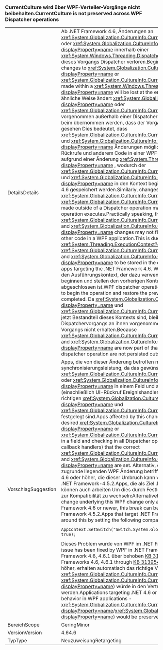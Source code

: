 ### <a name="currentculture-is-not-preserved-across-wpf-dispatcher-operations"></a><span data-ttu-id="ece21-101">CurrentCulture wird über WPF-Verteiler-Vorgänge nicht beibehalten.</span><span class="sxs-lookup"><span data-stu-id="ece21-101">CurrentCulture is not preserved across WPF Dispatcher operations</span></span>

|   |   |
|---|---|
|<span data-ttu-id="ece21-102">Details</span><span class="sxs-lookup"><span data-stu-id="ece21-102">Details</span></span>|<span data-ttu-id="ece21-103">Ab .NET Framework 4.6, Änderungen an <xref:System.Globalization.CultureInfo.CurrentCulture?displayProperty=name> oder <xref:System.Globalization.CultureInfo.CurrentUICulture?displayProperty=name> innerhalb einer <xref:System.Windows.Threading.Dispatcher?displayProperty=name> am Ende dieses Vorgangs Dispatcher verloren.</span><span class="sxs-lookup"><span data-stu-id="ece21-103">Beginning in the .NET Framework 4.6, changes to <xref:System.Globalization.CultureInfo.CurrentCulture?displayProperty=name> or <xref:System.Globalization.CultureInfo.CurrentUICulture?displayProperty=name> made within a <xref:System.Windows.Threading.Dispatcher?displayProperty=name> will be lost at the end of that dispatcher operation.</span></span> <span data-ttu-id="ece21-104">Auf ähnliche Weise ändert <xref:System.Globalization.CultureInfo.CurrentCulture?displayProperty=name> oder <xref:System.Globalization.CultureInfo.CurrentUICulture?displayProperty=name> vorgenommen außerhalb einer Dispatcher Vorgang wird möglicherweise nicht beim übernommen werden, dass der Vorgang ausgeführt wird. Praktisch gesehen Dies bedeutet, dass <xref:System.Globalization.CultureInfo.CurrentCulture?displayProperty=name> und <xref:System.Globalization.CultureInfo.CurrentUICulture?displayProperty=name> Änderungen möglicherweise nicht zwischen WPF UI Rückrufe und anderem Code in einer WPF-Anwendung übergeben. Dies ist aufgrund einer Änderung <xref:System.Threading.ExecutionContext?displayProperty=name> , wodurch der <xref:System.Globalization.CultureInfo.CurrentCulture?displayProperty=name> und <xref:System.Globalization.CultureInfo.CurrentUICulture?displayProperty=name> in den Kontext beginnend mit apps für .NET Framework 4.6 gespeichert werden.</span><span class="sxs-lookup"><span data-stu-id="ece21-104">Similarly, changes to <xref:System.Globalization.CultureInfo.CurrentCulture?displayProperty=name> or <xref:System.Globalization.CultureInfo.CurrentUICulture?displayProperty=name> made outside of a Dispatcher operation may not be reflected when that operation executes.Practically speaking, this means that <xref:System.Globalization.CultureInfo.CurrentCulture?displayProperty=name> and <xref:System.Globalization.CultureInfo.CurrentUICulture?displayProperty=name> changes may not flow between WPF UI callbacks and other code in a WPF application.This is due to a change in <xref:System.Threading.ExecutionContext?displayProperty=name> that causes <xref:System.Globalization.CultureInfo.CurrentCulture?displayProperty=name> and <xref:System.Globalization.CultureInfo.CurrentUICulture?displayProperty=name> to be stored in the execution context beginning with apps targeting the .NET Framework 4.6.</span></span> <span data-ttu-id="ece21-105">WPF-Verteilungsvorgänge speichern den Ausführungskontext, der dazu verwendet wurde, um den Vorgang zu beginnen und stellen den vorherigen Kontext wieder her, wenn der Vorgang abgeschlossen ist.</span><span class="sxs-lookup"><span data-stu-id="ece21-105">WPF dispatcher operations store the execution context used to begin the operation and restore the previous context when the operation is completed.</span></span> <span data-ttu-id="ece21-106">Da <xref:System.Globalization.CultureInfo.CurrentCulture?displayProperty=name> und <xref:System.Globalization.CultureInfo.CurrentUICulture?displayProperty=name> jetzt Bestandteil dieses Kontexts sind, bleiben innerhalb eines Dispatchervorgangs an ihnen vorgenommene Änderungen außerhalb des Vorgangs nicht erhalten.</span><span class="sxs-lookup"><span data-stu-id="ece21-106">Because <xref:System.Globalization.CultureInfo.CurrentCulture?displayProperty=name> and <xref:System.Globalization.CultureInfo.CurrentUICulture?displayProperty=name> are now part of that context, changes to them within a dispatcher operation are not persisted outside of the operation.</span></span>|
|<span data-ttu-id="ece21-107">Vorschlag</span><span class="sxs-lookup"><span data-stu-id="ece21-107">Suggestion</span></span>|<span data-ttu-id="ece21-108">Apps, die von dieser Änderung betroffen möglicherweise umgehen synchronisierungsleistung, da das gewünschte <xref:System.Globalization.CultureInfo.CurrentCulture?displayProperty=name> oder <xref:System.Globalization.CultureInfo.CurrentUICulture?displayProperty=name> in einem Feld und alle Verteiler Vorgang Körper (einschließlich UI-Rückruf Ereignishandler) mit dem Einchecken, die den richtigen <xref:System.Globalization.CultureInfo.CurrentCulture?displayProperty=name> und <xref:System.Globalization.CultureInfo.CurrentUICulture?displayProperty=name> festgelegt sind.</span><span class="sxs-lookup"><span data-stu-id="ece21-108">Apps affected by this change may work around it by storing the desired <xref:System.Globalization.CultureInfo.CurrentCulture?displayProperty=name> or <xref:System.Globalization.CultureInfo.CurrentUICulture?displayProperty=name> in a field and checking in all Dispatcher operation bodies (including UI event callback handlers) that the correct <xref:System.Globalization.CultureInfo.CurrentCulture?displayProperty=name> and <xref:System.Globalization.CultureInfo.CurrentUICulture?displayProperty=name> are set.</span></span> <span data-ttu-id="ece21-109">Alternativ, da die ExecutionContext ändern zugrunde liegenden WPF Änderung betrifft nur apps, die für .NET Framework 4.6 oder höher, die dieser Umbruch kann vermieden werden, indem Sie als Ziel .NET Framework-4.5.2.Apps, die als Ziel .NET Framework 4.6 oder höher können auch arbeiten Um dies durch Festlegen der folgenden Informationen zur Kompatibilität zu wechseln:</span><span class="sxs-lookup"><span data-stu-id="ece21-109">Alternatively, because the ExecutionContext change underlying this WPF change only affects apps targeting the .NET Framework 4.6 or newer, this break can be avoided by targeting the .NET Framework 4.5.2.Apps that target .NET Framework 4.6 or later can also work around this by setting the following compatibility switch:</span></span><pre><code>AppContext.SetSwitch(&quot;Switch.System.Globalization.NoAsyncCurrentCulture&quot;, true);&#13;&#10;</code></pre><span data-ttu-id="ece21-110">Dieses Problem wurde von WPF im .NET Framework 4.6.2 behoben wurde.</span><span class="sxs-lookup"><span data-stu-id="ece21-110">This issue has been fixed by WPF in .NET Framework 4.6.2.</span></span> <span data-ttu-id="ece21-111">Wurde auch in .NET Framework 4.6, 4.6.1 über behoben [KB 3139549](https://support.microsoft.com/kb/3139549).</span><span class="sxs-lookup"><span data-stu-id="ece21-111">It has also been fixed in .NET Frameworks 4.6, 4.6.1 through [KB 3139549](https://support.microsoft.com/kb/3139549).</span></span> <span data-ttu-id="ece21-112">Anwendungen für .NET 4.6 oder höher, erhalten automatisch das richtige Verhalten in WPF-Anwendungen - <xref:System.Globalization.CultureInfo.CurrentCulture?displayProperty=name> / <xref:System.Globalization.CultureInfo.CurrentUICulture?displayProperty=name>) würde in den Verteilervorgänge beibehalten werden.</span><span class="sxs-lookup"><span data-stu-id="ece21-112">Applications targeting .NET 4.6 or later will automatically get the right behavior in WPF applications - <xref:System.Globalization.CultureInfo.CurrentCulture?displayProperty=name>/<xref:System.Globalization.CultureInfo.CurrentUICulture?displayProperty=name>) would be preserved across Dispatcher operations.</span></span>|
|<span data-ttu-id="ece21-113">Bereich</span><span class="sxs-lookup"><span data-stu-id="ece21-113">Scope</span></span>|<span data-ttu-id="ece21-114">Gering</span><span class="sxs-lookup"><span data-stu-id="ece21-114">Minor</span></span>|
|<span data-ttu-id="ece21-115">Version</span><span class="sxs-lookup"><span data-stu-id="ece21-115">Version</span></span>|<span data-ttu-id="ece21-116">4.6</span><span class="sxs-lookup"><span data-stu-id="ece21-116">4.6</span></span>|
|<span data-ttu-id="ece21-117">Typ</span><span class="sxs-lookup"><span data-stu-id="ece21-117">Type</span></span>|<span data-ttu-id="ece21-118">Neuzuweisung</span><span class="sxs-lookup"><span data-stu-id="ece21-118">Retargeting</span></span>|

